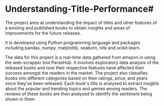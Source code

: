 # Understanding-Title-Performance#

The project aims at understanding the impact of titles and other features of a existing and published books to obtain insights and areas of improvements for the future releases.

It is developed using Python programming language and packages including pandas, numpy, matplotlib, seaborn, nltk and scikit-learn.

The data for this project is a real-time data gathered from amazon.in using the web-scrapper tool ParseHub.
It involves exploratory data analysis of the released books and now their respective features have affected their success amongst the readers in the market. The project also classifies books into different categories based on their ratings, price, and years since they've been released.
Each book's title is analysed to extract insights about the popular and trending topics and genres among readers. The reviews of these books are then analysed to identify the sentiment being shown in them.
